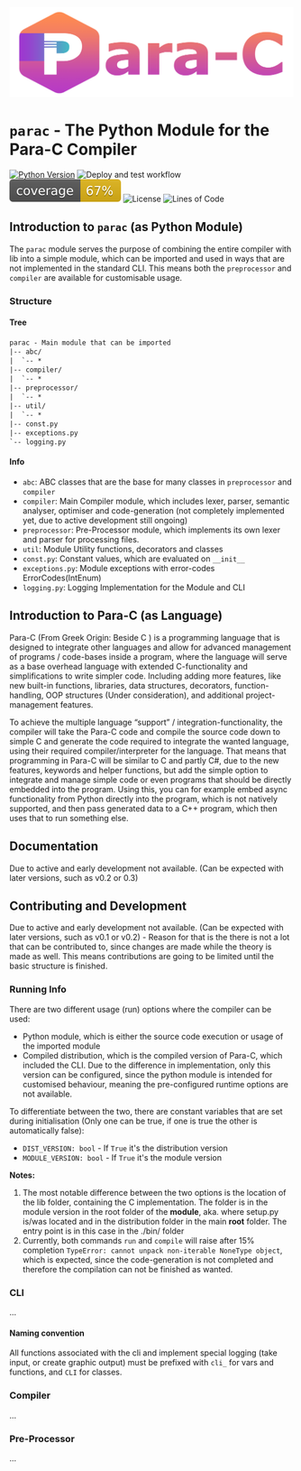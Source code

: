 ![para-c](../img/parac-banner.png)

# `parac` - The Python Module for the Para-C Compiler

[![Python Version](https://img.shields.io/badge/python->=3.8-blue?logo=python)](https://python.org)
![Deploy and test workflow](https://github.com/Luna-Klatzer/Para-C/actions/workflows/python-test.yml/badge.svg)
![Coverage](../coverage.svg)
![License](https://img.shields.io/github/license/Luna-Klatzer/Para-C?color=cyan)
![Lines of Code](https://img.shields.io/tokei/lines/github/Para-C/Para-C)


##  Introduction to `parac` (as Python Module)

The `parac` module serves the purpose of combining the entire compiler with
lib into a simple module, which can be imported and used in ways that are not
implemented in the standard CLI. This means both the `preprocessor` and 
`compiler` are available for customisable usage. 

### Structure

#### Tree

```
parac - Main module that can be imported
|-- abc/
|  `-- *
|-- compiler/
|  `-- *
|-- preprocessor/
|  `-- *
|-- util/
|  `-- *
|-- const.py
|-- exceptions.py
`-- logging.py
```

#### Info
- `abc`: ABC classes that are the base for many classes in `preprocessor` and `compiler`
- `compiler`: Main Compiler module, which includes lexer, parser, semantic
   analyser, optimiser and code-generation (not completely implemented yet, 
   due to active development still ongoing)
- `preprocessor`: Pre-Processor module, which implements its own lexer and parser
   for processing files.
- `util`: Module Utility functions, decorators and classes
- `const.py`: Constant values, which are evaluated on `__init__`
- `exceptions.py`: Module exceptions with error-codes ErrorCodes(IntEnum)
- `logging.py`: Logging Implementation for the Module and CLI


## Introduction to Para-C (as Language)

Para-C (From Greek Origin: Beside C ) is a programming language that is 
designed to integrate other languages and allow for advanced management 
of programs / code-bases inside a program, where the language will serve
as a base overhead language with extended C-functionality and simplifications 
to write simpler code. Including adding more features, like new built-in 
functions, libraries, data structures, decorators, function-handling, OOP 
structures (Under consideration), and additional project-management features.

To achieve the multiple language “support” / integration-functionality, the 
compiler will take the Para-C code and compile the source code down to simple 
C and generate the code required to integrate the wanted language, using their
required compiler/interpreter for the language. That means that programming in 
Para-C will be similar to C and partly C#, due to the new features, keywords
and helper functions, but add the simple option to integrate and manage simple
code or even programs that should be directly embedded into the program. Using
this, you can for example embed async functionality from Python directly into
the program, which is not natively supported, and then pass generated data to 
a C++ program, which then uses that to run something else.

## Documentation
Due to active and early development not available. (Can be expected with later
versions, such as v0.2 or 0.3)

## Contributing and Development
Due to active and early development not available. (Can be expected with later
versions, such as v0.1 or v0.2) - Reason for that is the there is not a lot
that can be contributed to, since changes are made while the theory is made
as well. This means contributions are going to be limited until the basic
structure is finished.

### Running Info
There are two different usage (run) options where the compiler can be used:
- Python module, which is either the source code execution or usage of the
  imported module
- Compiled distribution, which is the compiled version of Para-C, which included the
  CLI. Due to the difference in implementation, only this version can be 
  configured, since the python module is intended for customised behaviour, 
  meaning the pre-configured runtime options are not available. 
  
To differentiate between the two, there are constant variables that are set
during initialisation (Only one can be true, if one is true the other is 
automatically false):
 - `DIST_VERSION: bool` - If `True` it's the distribution version
 - `MODULE_VERSION: bool` - If `True` it's the module version

**Notes:**
1. The most notable difference between the two options is the location of
   the lib folder, containing the C implementation. The folder is in the module
   version in the root folder of the **module**, aka. where setup.py is/was located
   and in the distribution folder in the main **root** folder. The entry point is
   in this case in the ./bin/ folder
2. Currently, both commands `run` and `compile` will raise after 15% completion 
   `TypeError: cannot unpack non-iterable NoneType object`, which is expected,
   since the code-generation is not completed and therefore the compilation
   can not be finished as wanted.


### CLI
...

#### Naming convention
All functions associated with the cli and implement special logging (take input,
or create graphic output) must be prefixed with `cli_` for vars and functions, 
and `CLI` for classes.

### Compiler
...

### Pre-Processor
...
